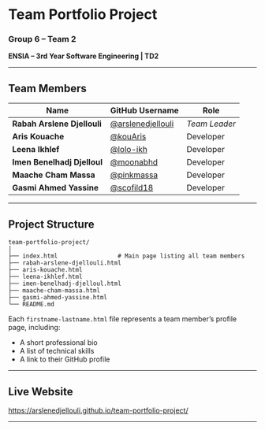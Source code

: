 # Team Portfolio Project

### **Group 6 – Team 2**

**ENSIA – 3rd Year Software Engineering | TD2**

---

## Team Members

| Name                        | GitHub Username                                          | Role             |
| --------------------------- | -------------------------------------------------------- | ---------------- |
| **Rabah Arslene Djellouli** | [@arslenedjellouli](https://github.com/arslenedjellouli) |  *Team Leader* |
| **Aris Kouache**             | [@kouAris](https://github.com/kouAris)                   | Developer        |
| **Leena Ikhlef**            | [@lolo-ikh](https://github.com/lolo-ikh)                 | Developer        |
| **Imen Benelhadj Djelloul** | [@moonabhd](https://github.com/moonabhd)                 | Developer        |
| **Maache Cham Massa**       | [@pinkmassa](https://github.com/pinkmassa)               | Developer        |
| **Gasmi Ahmed Yassine**     | [@scofild18](https://github.com/scofild18)               | Developer        |

---

## Project Structure

```
team-portfolio-project/
│
├── index.html                 # Main page listing all team members
├── rabah-arslene-djellouli.html
├── aris-kouache.html
├── leena-ikhlef.html
├── imen-benelhadj-djelloul.html
├── maache-cham-massa.html
├── gasmi-ahmed-yassine.html
└── README.md
```

Each `firstname-lastname.html` file represents a team member’s profile page, including:

* A short professional bio
* A list of technical skills
* A link to their GitHub profile

---

## Live Website
https://arslenedjellouli.github.io/team-portfolio-project/

---